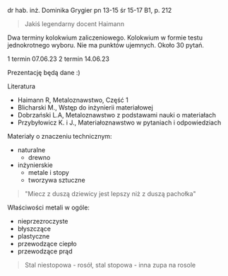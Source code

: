 dr hab. inż. Dominika Grygier
pn 13-15
śr 15-17
B1, p. 212

> Jakiś legendarny docent Haimann

Dwa terminy kolokwium zaliczeniowego. 
Kolokwium w formie testu jednokrotnego wyboru. 
Nie ma punktów ujemnych. Około 30 pytań.

1 termin 07.06.23
2 termin 14.06.23

Prezentację będą dane :)

Literatura

- Haimann R, Metaloznawstwo, Część 1
- Blicharski M., Wstęp do inżynierii materiałowej
- Dobrzański L.A, Metaloznawstwo z podstawami nauki o materiałach
- Przybyłowicz K. i J., Materiałoznawstwo w pytaniach i odpowiedziach

Materiały o znaczeniu technicznym:

- naturalne
	- drewno
- inżynierskie 
	- metale i stopy
	- tworzywa sztuczne

> "Miecz z duszą dziewicy jest lepszy niż z duszą pachołka"


Właściwości metali w ogóle:

- nieprzezroczyste
- błyszczące
- plastyczne
- przewodzące ciepło
- przewodzące prąd

> Stal niestopowa - rosół, stal stopowa - inna zupa na rosole



